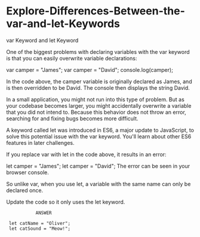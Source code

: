 # Explore-Differences-Between-the-var-and-let-Keywords

var Keyword and let Keyword

One of the biggest problems with declaring variables with the var keyword is that you can easily overwrite variable declarations:

var camper = "James";
var camper = "David";
console.log(camper);


In the code above, the camper variable is originally declared as James, and is then overridden to be David. The console then displays the string David.


In a small application, you might not run into this type of problem. But as your codebase becomes larger, you might accidentally overwrite a variable that you did not intend to. Because this behavior does not throw an error, searching for and fixing bugs becomes more difficult.

A keyword called let was introduced in ES6, a major update to JavaScript, to solve this potential issue with the var keyword. You'll learn about other ES6 features in later challenges.

If you replace var with let in the code above, it results in an error:

let camper = "James";
let camper = "David";
The error can be seen in your browser console.

So unlike var, when you use let, a variable with the same name can only be declared once.

Update the code so it only uses the let keyword.

               ANSWER
               
     let catName = "Oliver";
     let catSound = "Meow!";          
         
